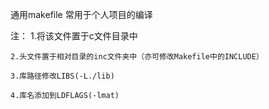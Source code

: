 通用makefile 常用于个人项目的编译

  注：	1.将该文件置于c文件目录中

	2.头文件置于相对目录的inc文件夹中（亦可修改Makefile中的INCLUDE）

	3.库路径修改LIBS(-L./lib)

	4.库名添加到LDFLAGS(-lmat)
